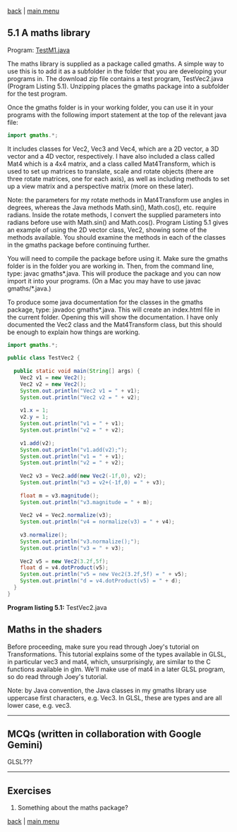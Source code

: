 [back](ch5.md) | [main menu](../README.md)
 
## 5.1 A maths library

Program: [TestM1.java](/ch5_t_cs_c/ch5_maths)

The maths library is supplied as a package called gmaths. A simple way to use this is to add it as a subfolder in the folder that you are developing your programs in. The download zip file contains a test program, TestVec2.java (Program Listing 5.1). Unzipping places the gmaths package into a subfolder for the test program.

Once the gmaths folder is in your working folder, you can use it in your programs with the following import statement at the top of the relevant java file:

```java
import gmaths.*;
```

It includes classes for Vec2, Vec3 and Vec4, which are a 2D vector, a 3D vector and a 4D vector, respectively. I have also included a class called Mat4 which is a 4x4 matrix, and a class called Mat4Transform, which is used to set up matrices to translate, scale and rotate objects (there are three rotate matrices, one for each axis), as well as including methods to set up a view matrix and a perspective matrix (more on these later).

Note: the parameters for my rotate methods in Mat4Transform use angles in degrees, whereas the Java methods Math.sin(), Math.cos(), etc. require radians. Inside the rotate methods, I convert the supplied parameters into radians before use with Math.sin() and Math.cos(). Program Listing 5.1 gives an example of using the 2D vector class, Vec2, showing some of the methods available. You should examine the methods in each of the classes in the gmaths package before continuing further.

You will need to compile the package before using it. Make sure the gmaths folder is in the folder you are working in. Then, from the command line, type: javac gmaths\*.java. This will produce the package and you can now import it into your programs. (On a Mac you may have to use javac gmaths/*.java.)

To produce some java documentation for the classes in the gmaths package, type: javadoc gmaths\*.java. This will create an index.html file in the current folder. Opening this will show the documentation. I have only documented the Vec2 class and the Mat4Transform class, but this should be enough to explain how things are working.

```java
import gmaths.*;
  
public class TestVec2 {
    
  public static void main(String[] args) {
    Vec2 v1 = new Vec2();
    Vec2 v2 = new Vec2();
    System.out.println("Vec2 v1 = " + v1);
    System.out.println("Vec2 v2 = " + v2);
    
    v1.x = 1;
    v2.y = 1;
    System.out.println("v1 = " + v1);
    System.out.println("v2 = " + v2);
    
    v1.add(v2);
    System.out.println("v1.add(v2);");
    System.out.println("v1 = " + v1);
    System.out.println("v2 = " + v2);
    
    Vec2 v3 = Vec2.add(new Vec2(-1f,0), v2);
    System.out.println("v3 = v2+(-1f,0) = " + v3);
    
    float m = v3.magnitude();
    System.out.println("v3.magnitude = " + m);
    
    Vec2 v4 = Vec2.normalize(v3);
    System.out.println("v4 = normalize(v3) = " + v4);
    
    v3.normalize();
    System.out.println("v3.normalize();");
    System.out.println("v3 = " + v3);
        
    Vec2 v5 = new Vec2(3.2f,5f);
    float d = v4.dotProduct(v5);
    System.out.println("v5 = new Vec2(3.2f,5f) = " + v5);
    System.out.println("d = v4.dotProduct(v5) = " + d);
  }
}
  ```

**Program listing 5.1:** TestVec2.java

## Maths in the shaders

Before proceeding, make sure you read through Joey's tutorial on Transformations. This tutorial explains some of the types available in GLSL, in particular vec3 and mat4, which, unsurprisingly, are similar to the C functions available in glm. We'll make use of mat4 in a later GLSL program, so do read through Joey's tutorial.

Note: by Java convention, the Java classes in my gmaths library use uppercase first characters, e.g. Vec3. In GLSL, these are types and are all lower case, e.g. vec3.

---

## MCQs (written in collaboration with Google Gemini)

GLSL???

---

## Exercises

1. Something about the maths package?


[back](ch5.md) | [main menu](../README.md)